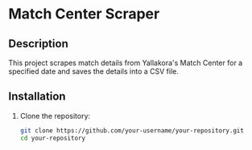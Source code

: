 # Match Center Scraper

## Description
This project scrapes match details from Yallakora's Match Center for a specified date and saves the details into a CSV file.

## Installation
1. Clone the repository:
   ```sh
   git clone https://github.com/your-username/your-repository.git
   cd your-repository
